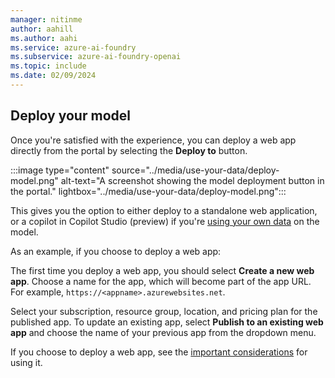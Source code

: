 ```yaml
---
manager: nitinme
author: aahill
ms.author: aahi
ms.service: azure-ai-foundry
ms.subservice: azure-ai-foundry-openai
ms.topic: include
ms.date: 02/09/2024
---
```


## Deploy your model

Once you're satisfied with the experience, you can deploy a web app directly from the portal by selecting the **Deploy to** button. 

:::image type="content" source="../media/use-your-data/deploy-model.png" alt-text="A screenshot showing the model deployment button in the portal." lightbox="../media/use-your-data/deploy-model.png":::

This gives you the option to either deploy to a standalone web application, or a copilot in Copilot Studio (preview) if you're [using your own data](../concepts/use-your-data.md#deploy-to-a-copilot-preview-teams-app-preview-or-web-app) on the model. 

As an example, if you choose to deploy a web app:

The first time you deploy a web app, you should select **Create a new web app**. Choose a name for the app, which will 
become part of the app URL. For example, `https://<appname>.azurewebsites.net`. 

Select your subscription, resource group, location, and pricing plan for the published app. To 
update an existing app, select **Publish to an existing web app** and choose the name of your previous 
app from the dropdown menu.

If you choose to deploy a web app, see the [important considerations](../how-to/use-web-app.md#important-considerations) for using it.

